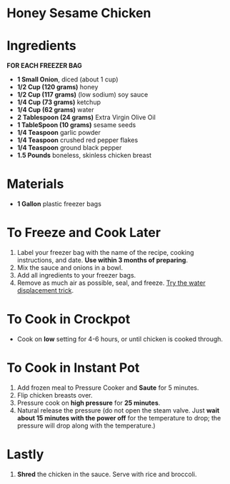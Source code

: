 # Honey Sesame Chicken

# Ingredients

**FOR EACH FREEZER BAG**
* **1 Small Onion**, diced (about 1 cup)
* **1/2 Cup (120 grams)** honey
* **1/2 Cup (117 grams)** (low sodium) soy sauce
* **1/4 Cup (73 grams)** ketchup
* **1/4 Cup (62 grams)** water
* **2 Tablespoon (24 grams)** Extra Virgin Olive Oil
* **1 TableSpoon (10 grams)** sesame seeds
* **1/4 Teaspoon** garlic powder
* **1/4 Teaspoon** crushed red pepper flakes
* **1/4 Teaspoon** ground black pepper
* **1.5 Pounds** boneless, skinless chicken breast

# Materials

* **1 Gallon** plastic freezer bags

# To Freeze and Cook Later

1. Label your freezer bag with the name of the recipe, cooking instructions, and date. **Use within 3 months of preparing**.
1. Mix the sauce and onions in a bowl.
1. Add all ingredients to your freezer bags.
1. Remove as much air as possible, seal, and freeze. [Try the water displacement trick](https://anovaculinary.com/sous-vide-water-displacement-method/).

# To Cook in Crockpot

* Cook on **low** setting for 4-6 hours, or until chicken is cooked through.

# To Cook in Instant Pot

1. Add frozen meal to Pressure Cooker and **Saute** for 5 minutes.
1. Flip chicken breasts over.
1. Pressure cook on **high pressure** for **25 minutes**.
1. Natural release the pressure (do not open the steam valve. Just **wait about 15 minutes with the power off** for the temperature to drop; the pressure will drop along with the temperature.)

# Lastly

1. **Shred** the chicken in the sauce. Serve with rice and broccoli.
